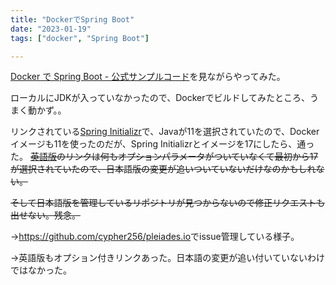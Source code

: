 ```yaml
---
title: "DockerでSpring Boot"
date: "2023-01-19"
tags: ["docker", "Spring Boot"]

---
```


[Docker で Spring Boot - 公式サンプルコード](https://spring.pleiades.io/guides/gs/spring-boot-docker/)を見ながらやってみた。

ローカルにJDKが入っていなかったので、Dockerでビルドしてみたところ、うまく動かず。。

リンクされている[Spring Initializr](https://start.spring.io/#!type=gradle-project&language=java&platformVersion=2.5.5&packaging=jar&jvmVersion=11&groupId=com.example&artifactId=spring-boot-docker&name=spring-boot-docker&description=Demo%20project%20for%20Spring%20Boot&packageName=com.example.spring-boot-docker&dependencies=web)で、Javaが11を選択されていたので、Dockerイメージも11を使ったのだが、Spring Initializrとイメージを17にしたら、通った。
~~[英語版](https://spring.io/guides/gs/spring-boot-docker/)のリンクは何もオプションパラメータがついていなくて最初から17が選択されていたので、日本語版の変更が追いついていないだけなのかもしれない。~~

~~そして日本語版を管理しているリポジトリが見つからないので修正リクエストも出せない。残念。~~

→<https://github.com/cypher256/pleiades.io>でissue管理している様子。

→英語版もオプション付きリンクあった。日本語の変更が追い付いていないわけではなかった。
